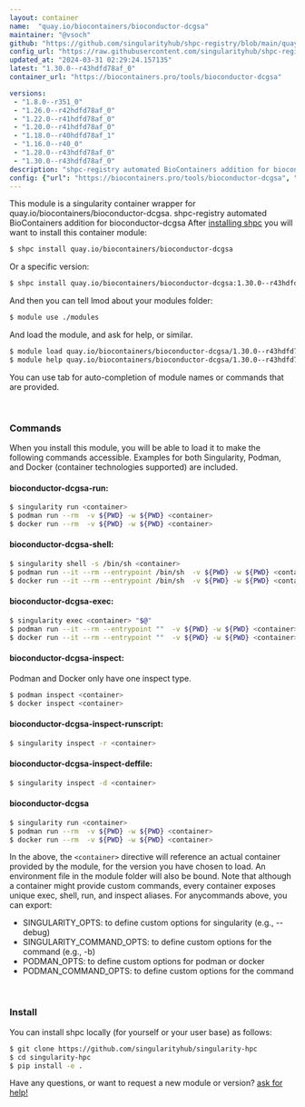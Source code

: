 ```yaml
---
layout: container
name:  "quay.io/biocontainers/bioconductor-dcgsa"
maintainer: "@vsoch"
github: "https://github.com/singularityhub/shpc-registry/blob/main/quay.io/biocontainers/bioconductor-dcgsa/container.yaml"
config_url: "https://raw.githubusercontent.com/singularityhub/shpc-registry/main/quay.io/biocontainers/bioconductor-dcgsa/container.yaml"
updated_at: "2024-03-31 02:29:24.157135"
latest: "1.30.0--r43hdfd78af_0"
container_url: "https://biocontainers.pro/tools/bioconductor-dcgsa"

versions:
 - "1.8.0--r351_0"
 - "1.26.0--r42hdfd78af_0"
 - "1.22.0--r41hdfd78af_0"
 - "1.20.0--r41hdfd78af_0"
 - "1.18.0--r40hdfd78af_1"
 - "1.16.0--r40_0"
 - "1.28.0--r43hdfd78af_0"
 - "1.30.0--r43hdfd78af_0"
description: "shpc-registry automated BioContainers addition for bioconductor-dcgsa"
config: {"url": "https://biocontainers.pro/tools/bioconductor-dcgsa", "maintainer": "@vsoch", "description": "shpc-registry automated BioContainers addition for bioconductor-dcgsa", "latest": {"1.30.0--r43hdfd78af_0": "sha256:8d6f7e7ca68d362f2ce3c5dd66cbeff711d9f90b65e0a21ce7287b1d0afcf7fb"}, "tags": {"1.8.0--r351_0": "sha256:09db37fa214f3037777623aef811f5697d5305e15409aaa67c40b6e4769fc42b", "1.26.0--r42hdfd78af_0": "sha256:9ac558605f0f8019eca0d2c71e9f4f1229c28ee465c77746baf814190f6dfa9d", "1.22.0--r41hdfd78af_0": "sha256:c05588f6b4fa1644d7884b84362d8d542766f90290c3a7a9a979f7a3dc5b0b70", "1.20.0--r41hdfd78af_0": "sha256:641e2574acaedf5ab4d4bc1d09d9cc1a6c7252feb14299d59f596b5f7753b841", "1.18.0--r40hdfd78af_1": "sha256:2572b15f0398c423bdf6167cc9a77bff718da299bca9c6e1dbcd5586531be298", "1.16.0--r40_0": "sha256:bb7bfbd55a4fe0084e28f10fd6edc5d35589fed62c1267caa1e341931ea46870", "1.28.0--r43hdfd78af_0": "sha256:103348eb8f9d90b23ab38851a5b998d56690373494e8d57c95e21f610cb2063b", "1.30.0--r43hdfd78af_0": "sha256:8d6f7e7ca68d362f2ce3c5dd66cbeff711d9f90b65e0a21ce7287b1d0afcf7fb"}, "docker": "quay.io/biocontainers/bioconductor-dcgsa"}
---
```


This module is a singularity container wrapper for quay.io/biocontainers/bioconductor-dcgsa.
shpc-registry automated BioContainers addition for bioconductor-dcgsa
After [installing shpc](#install) you will want to install this container module:


```bash
$ shpc install quay.io/biocontainers/bioconductor-dcgsa
```

Or a specific version:

```bash
$ shpc install quay.io/biocontainers/bioconductor-dcgsa:1.30.0--r43hdfd78af_0
```

And then you can tell lmod about your modules folder:

```bash
$ module use ./modules
```

And load the module, and ask for help, or similar.

```bash
$ module load quay.io/biocontainers/bioconductor-dcgsa/1.30.0--r43hdfd78af_0
$ module help quay.io/biocontainers/bioconductor-dcgsa/1.30.0--r43hdfd78af_0
```

You can use tab for auto-completion of module names or commands that are provided.

<br>

### Commands

When you install this module, you will be able to load it to make the following commands accessible.
Examples for both Singularity, Podman, and Docker (container technologies supported) are included.

#### bioconductor-dcgsa-run:

```bash
$ singularity run <container>
$ podman run --rm  -v ${PWD} -w ${PWD} <container>
$ docker run --rm  -v ${PWD} -w ${PWD} <container>
```

#### bioconductor-dcgsa-shell:

```bash
$ singularity shell -s /bin/sh <container>
$ podman run --it --rm --entrypoint /bin/sh  -v ${PWD} -w ${PWD} <container>
$ docker run --it --rm --entrypoint /bin/sh  -v ${PWD} -w ${PWD} <container>
```

#### bioconductor-dcgsa-exec:

```bash
$ singularity exec <container> "$@"
$ podman run --it --rm --entrypoint ""  -v ${PWD} -w ${PWD} <container> "$@"
$ docker run --it --rm --entrypoint ""  -v ${PWD} -w ${PWD} <container> "$@"
```

#### bioconductor-dcgsa-inspect:

Podman and Docker only have one inspect type.

```bash
$ podman inspect <container>
$ docker inspect <container>
```

#### bioconductor-dcgsa-inspect-runscript:

```bash
$ singularity inspect -r <container>
```

#### bioconductor-dcgsa-inspect-deffile:

```bash
$ singularity inspect -d <container>
```



#### bioconductor-dcgsa

```bash
$ singularity run <container>
$ podman run --rm  -v ${PWD} -w ${PWD} <container>
$ docker run --rm  -v ${PWD} -w ${PWD} <container>
```


In the above, the `<container>` directive will reference an actual container provided
by the module, for the version you have chosen to load. An environment file in the
module folder will also be bound. Note that although a container
might provide custom commands, every container exposes unique exec, shell, run, and
inspect aliases. For anycommands above, you can export:

 - SINGULARITY_OPTS: to define custom options for singularity (e.g., --debug)
 - SINGULARITY_COMMAND_OPTS: to define custom options for the command (e.g., -b)
 - PODMAN_OPTS: to define custom options for podman or docker
 - PODMAN_COMMAND_OPTS: to define custom options for the command

<br>

### Install

You can install shpc locally (for yourself or your user base) as follows:

```bash
$ git clone https://github.com/singularityhub/singularity-hpc
$ cd singularity-hpc
$ pip install -e .
```

Have any questions, or want to request a new module or version? [ask for help!](https://github.com/singularityhub/singularity-hpc/issues)